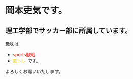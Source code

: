 # **岡本吏気**です。
## 理工学部でサッカー部に所属しています。
趣味は
* <span style="color: red; ">sports観戦</span>
* <span style="color: gold; ">筋トレ</span>
です。

よろしくお願いいたします。